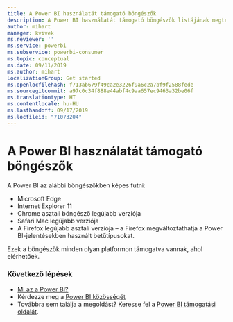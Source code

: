 ```yaml
---
title: A Power BI használatát támogató böngészők
description: A Power BI használatát támogató böngészők listájának megtekintése
author: mihart
manager: kvivek
ms.reviewer: ''
ms.service: powerbi
ms.subservice: powerbi-consumer
ms.topic: conceptual
ms.date: 09/11/2019
ms.author: mihart
LocalizationGroup: Get started
ms.openlocfilehash: f713ab679f49ca2e3226f9a6c2a7bf9f2588fede
ms.sourcegitcommit: a97c0c34f888e44abf4c9aa657ec9463a32be06f
ms.translationtype: HT
ms.contentlocale: hu-HU
ms.lasthandoff: 09/17/2019
ms.locfileid: "71073204"
---
```

# <a name="supported-browsers-for-power-bi"></a>A Power BI használatát támogató böngészők
A Power BI az alábbi böngészőkben képes futni:

* Microsoft Edge
* Internet Explorer 11
* Chrome asztali böngésző legújabb verziója
* Safari Mac legújabb verziója
* A Firefox legújabb asztali verziója – a Firefox megváltoztathatja a Power BI-jelentésekben használt betűtípusokat.

Ezek a böngészők minden olyan platformon támogatva vannak, ahol elérhetőek.

### <a name="next-steps"></a>Következő lépések
* [Mi az a Power BI?](../power-bi-overview.md)
* Kérdezze meg a [Power BI közösségét](http://community.powerbi.com/)
* Továbbra sem találja a megoldást? Keresse fel a [Power BI támogatási oldalát](https://powerbi.microsoft.com/support/).

